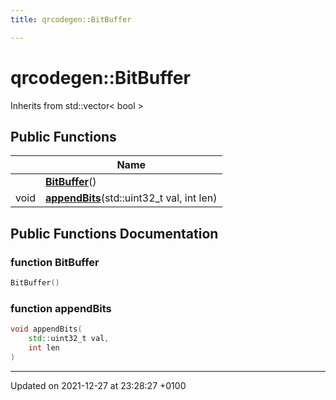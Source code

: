 ```yaml
---
title: qrcodegen::BitBuffer

---
```


# qrcodegen::BitBuffer





Inherits from std::vector< bool >

## Public Functions

|                | Name           |
| -------------- | -------------- |
| | **[BitBuffer](/Classes/classqrcodegen_1_1_bit_buffer.md#function-bitbuffer)**() |
| void | **[appendBits](/Classes/classqrcodegen_1_1_bit_buffer.md#function-appendbits)**(std::uint32_t val, int len) |

## Public Functions Documentation

### function BitBuffer

```cpp
BitBuffer()
```


### function appendBits

```cpp
void appendBits(
    std::uint32_t val,
    int len
)
```


-------------------------------

Updated on 2021-12-27 at 23:28:27 +0100